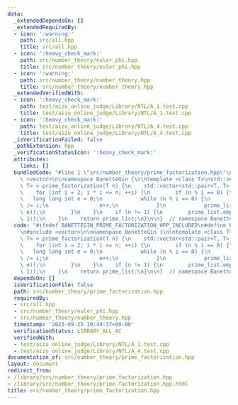 ```yaml
---
data:
  _extendedDependsOn: []
  _extendedRequiredBy:
  - icon: ':warning:'
    path: src/all.hpp
    title: src/all.hpp
  - icon: ':heavy_check_mark:'
    path: src/number_theory/euler_phi.hpp
    title: src/number_theory/euler_phi.hpp
  - icon: ':warning:'
    path: src/number_theory/number_theory.hpp
    title: src/number_theory/number_theory.hpp
  _extendedVerifiedWith:
  - icon: ':heavy_check_mark:'
    path: test/aizu_online_judge/Library/NTL/A_1.test.cpp
    title: test/aizu_online_judge/Library/NTL/A_1.test.cpp
  - icon: ':heavy_check_mark:'
    path: test/aizu_online_judge/Library/NTL/A_4.test.cpp
    title: test/aizu_online_judge/Library/NTL/A_4.test.cpp
  _isVerificationFailed: false
  _pathExtension: hpp
  _verificationStatusIcon: ':heavy_check_mark:'
  attributes:
    links: []
  bundledCode: "#line 1 \"src/number_theory/prime_factorization.hpp\"\n\n\n\n#include\
    \ <vector>\n\nnamespace BanetteGin {\n\ntemplate <class T>\nstd::vector<std::pair<T,\
    \ T> > prime_factorization(T n) {\n    std::vector<std::pair<T, T> > prime_list;\n\
    \    for (int i = 2; i * i <= n; ++i) {\n        if (n % i == 0) {\n         \
    \   long long int e = 0;\n            while (n % i == 0) {\n                n\
    \ /= i;\n                e++;\n            }\n            prime_list.emplace_back(std::make_pair(i,\
    \ e));\n        }\n    }\n    if (n != 1) {\n        prime_list.emplace_back(std::make_pair(n,\
    \ 1));\n    }\n    return prime_list;\n}\n\n}  // namespace BanetteGin\n\n\n"
  code: "#ifndef BANETTEGIN_PRIME_FACTORIZATION_HPP_INCLUDED\n#define BANETTEGIN_PRIME_FACTORIZATION_HPP_INCLUDED\n\
    \n#include <vector>\n\nnamespace BanetteGin {\n\ntemplate <class T>\nstd::vector<std::pair<T,\
    \ T> > prime_factorization(T n) {\n    std::vector<std::pair<T, T> > prime_list;\n\
    \    for (int i = 2; i * i <= n; ++i) {\n        if (n % i == 0) {\n         \
    \   long long int e = 0;\n            while (n % i == 0) {\n                n\
    \ /= i;\n                e++;\n            }\n            prime_list.emplace_back(std::make_pair(i,\
    \ e));\n        }\n    }\n    if (n != 1) {\n        prime_list.emplace_back(std::make_pair(n,\
    \ 1));\n    }\n    return prime_list;\n}\n\n}  // namespace BanetteGin\n\n#endif"
  dependsOn: []
  isVerificationFile: false
  path: src/number_theory/prime_factorization.hpp
  requiredBy:
  - src/all.hpp
  - src/number_theory/euler_phi.hpp
  - src/number_theory/number_theory.hpp
  timestamp: '2023-09-25 19:49:37+09:00'
  verificationStatus: LIBRARY_ALL_AC
  verifiedWith:
  - test/aizu_online_judge/Library/NTL/A_1.test.cpp
  - test/aizu_online_judge/Library/NTL/A_4.test.cpp
documentation_of: src/number_theory/prime_factorization.hpp
layout: document
redirect_from:
- /library/src/number_theory/prime_factorization.hpp
- /library/src/number_theory/prime_factorization.hpp.html
title: src/number_theory/prime_factorization.hpp
---
```

